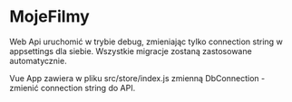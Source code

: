 # MojeFilmy
Web Api uruchomić w trybie debug, zmieniając tylko connection string w appsettings dla siebie. 
Wszystkie migracje zostaną zastosowane automatycznie.

Vue App zawiera w pliku src/store/index.js zmienną DbConnection - zmienić connection string do API.
